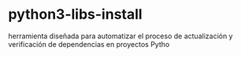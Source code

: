 # python3-libs-install
herramienta diseñada para automatizar el proceso de actualización y verificación de dependencias en proyectos Pytho

